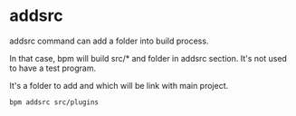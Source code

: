 # addsrc

addsrc command can add a folder into build process.

In that case, bpm will build src/* and folder in addsrc section. It's not used to have a test program. 

It's a folder to add and which will be link with main project.

```bash
bpm addsrc src/plugins
```
